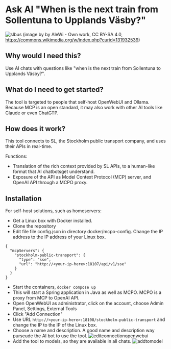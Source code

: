 # Ask AI "When is the next train from Sollentuna to Upplands Väsby?"

![slbus](https://github.com/user-attachments/assets/57b41e62-1d7e-4e85-b015-645b8150ebcb)
(image by by AleWi - Own work, CC BY-SA 4.0, https://commons.wikimedia.org/w/index.php?curid=131932539)

## Why would I need this?
Use AI chats with questions like "when is the next train from Sollentuna to Upplands Väsby?". 

## What do I need to get started?
The tool is targeted to people that self-host OpenWebUI and Ollama. Because MCP is an open standard, it may also work with other AI tools like Claude or even ChatGTP.

## How does it work?
This tool connects to SL, the Stockholm public transport company, and uses their APIs in real-time.

Functions:
- Translation of the rich context provided by SL APIs, to a human-like format that AI chatbotsget understand.
- Exposure of the API as Model Context Protocol (MCP) server, and OpenAI API through a MCPO proxy.

## Installation
For self-host solutions, such as homeservers:
- Get a Linux box with Docker installed.
- Clone the repository
- Edit file file config.json in directory docker/mcpo-config. Change the IP address to the IP address of your Linux box.  
```
{
  "mcpServers": {
	"stockholm-public-transport": {
      "type": "sse",
      "url": "http://<your-ip-here>:18107/api/v1/sse"
    }
  }
}
```
- Start the containers, `docker compose up`
- This will start a Spring application in Java as well as MCPO. MCPO is a proxy from MCP to OpenAI API.
- Open OpenWebUI as administrator, click on the account, choose Admin Panel, Settings, External Tools
- Click "Add Connection" 
- Use URL `http://<your-ip-here>:18108/stockholm-public-transport` and change the IP to the IP of the Linux box. 
- Choose a name and description. A good name and description way purseude the AI bot to use the tool.
![editconnectionopenwebui](https://github.com/user-attachments/assets/a76e47c4-96bf-481e-9b4a-bfc6eb6d9f27)
- Add the tool to models, so they are available in all chats.
![addtomodel](https://github.com/user-attachments/assets/06a8390a-4fe2-4f8e-af5c-2f8767ef1bab)










